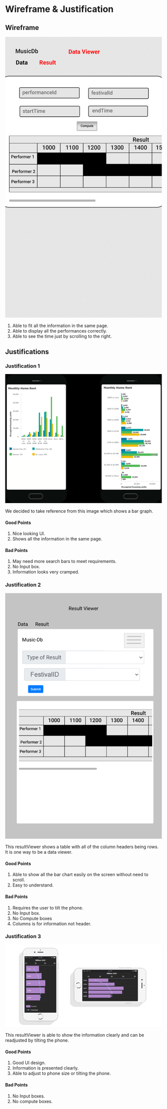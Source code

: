 # Wireframe & Justification



## Wireframe

![Wireframe1](ResultViewer/resultViewerPhone.png)

1. Able to fit all the information in the same page.
2. Able to display all the performances correctly.
3. Able to see the time just by scrolling to the right.


## Justifications

### Justification 1

![Example1](ResultViewer/resultViewerPhone1.png)

We decided to take reference from this image which shows a bar graph.

#### Good Points

1. Nice looking UI.
2. Shows all the information in the same page.

#### Bad Points

1. May need more search bars to meet requirements.
2. No Input box.
3. Information looks very cramped.

### Justification 2

![Example2](ResultViewer/resultViewerPhone2.png)

This resultViewer shows a table with all of the column headers being rows. It is one way to be a data viewer.

#### Good Points

1. Able to show all the bar chart easily on the screen without need to scroll.
2. Easy to understand.

#### Bad Points

1. Requires the user to tilt the phone.
2. No Input box.
3. No Compute boxes
4. Columns is for information not header.

### Justification 3

![Example2.1](ResultViewer/resultViewerPhone3.png)

This resultViewer is able to show the information clearly and can be readjusted by tilting the phone.

#### Good Points

1. Good UI design.
2. Information is presented clearly.
3. Able to adjust to phone size or tilting the phone.

#### Bad Points

1. No Input boxes.
2. No compute boxes.